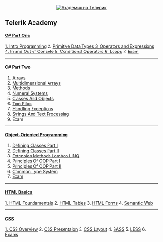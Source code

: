 <center><a href="http://academy.telerik.com/?utm_source=site&utm_medium=banner&utm_content=468x60&utm_campaign=community" title="Уроци по програмиране"><img src="http://academy.telerik.com/images/default-album/telerik-academy-banner.jpg?sfvrsn=2" alt="Академия на Телерик"/></a></center>

<h2>Telerik Academy</h2>

<h4><a href="https://github.com/stoyans/Telerik/tree/master/Programming/CSharpPart1"<strong><u>C# Part One</u></strong></h4>
1. <a href="https://github.com/stoyans/Telerik/tree/master/Programming/CSharpPart1/01.Intro_Programming">Intro Programming</a>
2. <a href="https://github.com/stoyans/Telerik/tree/master/Programming/CSharpPart1/02.Primitive_Data_types">Primitive Data Types
3. <a href="https://github.com/stoyans/Telerik/tree/master/Programming/CSharpPart1/03.Operators_and_Expressions">Operators and Expressions
4. <a href="https://github.com/stoyans/Telerik/tree/master/Programming/CSharpPart1/04.In_Out_Console">In and Out of Console
5. <a href="https://github.com/stoyans/Telerik/tree/master/Programming/CSharpPart1/05.ConditionalOperators">Conditional Operators
6. <a href="https://github.com/stoyans/Telerik/tree/master/Programming/CSharpPart1/06.Loops">Loops</a>
7. <a href="https://github.com/stoyans/Telerik/tree/master/Programming/CSharpPart1/08.RealExam/Exam_2013_Dec">Exam</a>

***********************

<h4>
  <a href="https://github.com/stoyans/Telerik/tree/master/Programming/CSharpPart2">
    <strong>
      <u>C# Part Two</u>
    </strong>
  </a>
</h4>

1. <a href="https://github.com/stoyans/Telerik/tree/master/Programming/CSharpPart2/01.Arrays">Arrays</a>
2. <a href="https://github.com/stoyans/Telerik/tree/master/Programming/CSharpPart2/02.MultidimensionalArrays">Multidimensional Arrays</a>
3. <a href="https://github.com/stoyans/Telerik/tree/master/Programming/CSharpPart2/03.Methods">Methods</a>
4. <a href="https://github.com/stoyans/Telerik/tree/master/Programming/CSharpPart2/04.NumeralSystems">Numeral Systems</a>
5. <a href="https://github.com/stoyans/Telerik/tree/master/Programming/CSharpPart2/05.ClassesAndObjects">Classes And Objects</a>
6. <a href="https://github.com/stoyans/Telerik/tree/master/Programming/CSharpPart2/06.TextFiles">Text Files</a>
7. <a href="https://github.com/stoyans/Telerik/tree/master/Programming/CSharpPart2/07.HandlingExceptions">Handling Exceptions</a>
8. <a href="https://github.com/stoyans/Telerik/tree/master/Programming/CSharpPart2/08.StringsAndTextProcessing">Strings And Text Processing</a>
9. <a href="https://github.com/stoyans/Telerik/tree/master/Programming/CSharpPart2/09.Exam_22Jan2014">Exam</a>

***********************

<h4>
  <a href="https://github.com/stoyans/Telerik/tree/master/Programming/OOP">
    <strong>
      <u>Object-Oriented Programming</u>
    </strong>
  </a>
</h4>

1. <a href="https://github.com/stoyans/Telerik/tree/master/Programming/OOP/01.DefiningClasses">Defining Classes Part I</a>
2. <a href="https://github.com/stoyans/Telerik/tree/master/Programming/OOP/02.DefiningClassesPartII">Defining Classes Part II</a>
3. <a href="https://github.com/stoyans/Telerik/tree/master/Programming/OOP/03.ExtensionMethods_Lambda_LINQ">Extension Methods Lambda LINQ</a>
4. <a href="https://github.com/stoyans/Telerik/tree/master/Programming/OOP/04.PrinciplesOfOOP">Principles Of OOP Part I</a>
5. <a href="https://github.com/stoyans/Telerik/tree/master/Programming/OOP/05.PrinciplesOfOOPPartII">Principles Of OOP Part II</a>
6. <a href="https://github.com/stoyans/Telerik/tree/master/Programming/OOP/06.CommonTypeSystem">Common Type System</a>
7. <a href="https://github.com/stoyans/Telerik/tree/master/Programming/OOP/07.RealExam/Exam%205.03.2014">Exam</a>

***********************
<h4>
  <a href="https://github.com/stoyans/Telerik/tree/master/WebDesign/HTML">
    <strong>
      <u>HTML Basics</u>
    </strong>
</h4>
1. <a href="https://github.com/stoyans/Telerik/tree/master/WebDesign/HTML/01.HTMLFoundamentals">HTML Foundamentals</a>
2. <a href="https://github.com/stoyans/Telerik/tree/master/WebDesign/HTML/02.HTMLTables">HTML Tables</a>
3. <a href="https://github.com/stoyans/Telerik/tree/master/WebDesign/HTML/03.HomeworkForms">HTML Forms</a>
4. <a href="https://github.com/stoyans/Telerik/tree/master/WebDesign/HTML/04.SemanticWeb">Semantic Web</a>

***********************
<h4>
  <a href="https://github.com/stoyans/Telerik/tree/master/WebDesign/CSS">
    <strong>
      <u>CSS</u>
    </strong>
</h4>
1. <a href="https://github.com/stoyans/Telerik/tree/master/WebDesign/CSS/01.CSSOverview">CSS Overview</a>
2. <a href="https://github.com/stoyans/Telerik/tree/master/WebDesign/CSS/02.CSSPresentation">CSS Presentaion</a>
3. <a href="https://github.com/stoyans/Telerik/tree/master/WebDesign/CSS/03.CSS_Layout">CSS Layout</a>
4. <a href="https://github.com/stoyans/Telerik/tree/master/WebDesign/CSS/04.SASSHomework">SASS</a>
5. <a href="https://github.com/stoyans/Telerik/tree/master/WebDesign/CSS/05.LESS_Homework">LESS</a>
6. <a href="https://github.com/stoyans/Telerik/tree/master/WebDesign/CSS/06.Exams">Exams</a>

